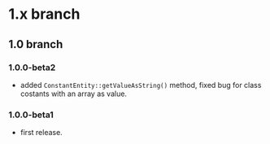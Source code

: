 # 1.x branch
## 1.0 branch
### 1.0.0-beta2
* added `ConstantEntity::getValueAsString()` method, fixed bug for class costants
    with an array as value.

### 1.0.0-beta1
* first release.
